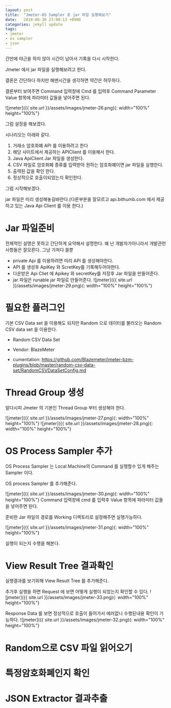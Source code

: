 ```yaml
---
layout: post
title:  "Jmeter-OS Sampler 로 jar 파일 실행해보기"
date:   2018-06-30 23:00:13 +0900
categories: jekyll update
tags:
- jmeter
- os sampler
- json
---
```


간만에 야근을 하지 않아 시간이 남아서 기록을 다시 시작한다.

Jmeter 에서 jar 파일을 실행해보려고 한다.

결론은 간단하다 하지만 해맨시간을 생각하면 약간은 허무하다.

결론부터 보여주면 Command 입력창에 Cmd 를 입력후 Command Parameter Value 항목에 파라미터 값들을 넣어주면 된다.

![jmeter]({{ site.url }}/assets/images/jmeter-26.png){: width="100%" height="100%"}

그럼 설정을 해보겠다.

시나리오는 아래와 같다. 

1. 거래소 암호화폐 API 를 이용하려고 한다 
2. 해당 사이트에서 제공하는 APIClient 를 이용해서 한다.
3. Java ApiClient Jar 파일을 생성한다.
4. CSV 파일로 암호화폐 종류를 입력받아 원하는 암호화폐이면 jar 파일을 실행한다.
5. 출력된 값을 확인 한다.
6. 정상적으로 호출이되었는지 확인한다.

그럼 시작해보겠다.

jar 파일은 미리 생성해놓길바란다.(다른부분을 잘모르고 api.bithumb.com 에서 제공 하고 있는 Java Api Client 를 이용 한다.)
# Jar 파일준비
전체적인 설명은 못하고 간단하게 요약해서 설명한다.
왜 난 개발자가아니라서 개발관련사항들은 잘모른다. 그냥 가져다 쓸뿐

- private Api 를 이용하려면 미리 API 를 생성해야한다.
- API 를 생성후 ApiKey 와 ScretKey를 기록해두어야한다.
- 다운받은 Api Cliet 에 Apikey 와 secretKey를 저장후 Jar 파일을 만들어준다.
- jar 파일은 runable jar 파일로 만들어준다.
![jmeter]({{ site.url }}/assets/images/jmeter-29.png){: width="100%" height="100%"}


# 필요한 플러그인
기본 CSV Data set 을 이용해도 되지만 Random 으로 데이터를 불러오는 Random CSV data set 을 이용한다.

- Random CSV Data Set

- Vendor: BlazeMeter

- cumentation: https://github.com/Blazemeter/jmeter-bzm-plugins/blob/master/random-csv-data-set/RandomCSVDataSetConfig.md

# Thread Group 생성
알다시피 Jmeter 의 기본인 Thread Group 부터 생성해야 한다.

![jmeter]({{ site.url }}/assets/images/jmeter-27.png){: width="100%" height="100%"}
![jmeter]({{ site.url }}/assets/images/jmeter-28.png){: width="100%" height="100%"}

# OS Process Sampler 추가
OS Process Sampler 는 Local Machine의 Command 를 실행할수 있게 해주는 Sampler 이다. 

OS process Sampler 를 추가해준다.

![jmeter]({{ site.url }}/assets/images/jmeter-30.png){: width="100%" height="100%"}
Command 입력창에 cmd 를 입력후 Value 항목에 파라미터 값들을 넣어주면 된다.

준비한 Jar 파일의 경로를 Working 디렉토리로 설정해주면 실행가능하다.

![jmeter]({{ site.url }}/assets/images/jmeter-31.png){: width="100%" height="100%"}

실행이 되는지 수행을 해본다.

# View Result Tree 결과확인
실행결과를 보기위해 View Result Tree 를 추가해준다.

추가후 실행을 하면 Request 에 보면 어떻게 실행이 되었는지 확인할 수 있다.
![jmeter]({{ site.url }}/assets/images/jmeter-33.png){: width="100%" height="100%"}

Response Data 를 보면 정상적으로 호출이 들어가서 에러없니 수행된내용 확인이 가능하다.
![jmeter]({{ site.url }}/assets/images/jmeter-32.png){: width="100%" height="100%"}


# Random으로 CSV 파일 읽어오기

# 특정암호화폐인지 확인

# JSON Extractor 결과추출

